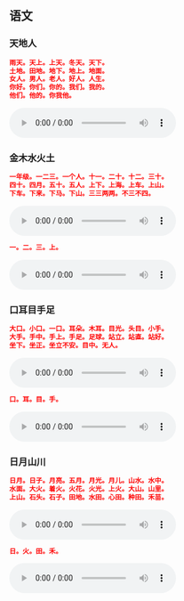 ## 语文

### 天地人
```json
雨天。天上。上天。冬天。天下。
土地。田地。地下。地上。地面。
女人。男人。老人。好人。人生。
你好。你们。你的。我们。我的。
他们。他的。你我他。
```
<audio controls="" src="../audio/天地人.mp3"></audio>

### 金木水火土
```json
一年级。一二三。一个人。十一。二十。十二。三十。
四十。四月。五十。五人。上下。上海。上车。上山。
下车。下来。下马。下山。三三两两。不三不四。
```
<audio controls="" src="../audio/金木水火土.mp3"></audio>

```json
一。二。三。上。
```
<audio controls="" src="../audio/金木水火土2.mp3"></audio>

### 口耳目手足
```json
大口。小口。一口。耳朵。木耳。目光。头目。小手。
大手。手中。手上。手足。足球。站立。站直。站好。
坐下。坐正。坐立不安。目中。无人。
```
<audio controls="" src="../audio/口耳目手足.mp3"></audio>

```json
口。耳。目。手。
```
<audio controls="" src="../audio/口耳目手足2.mp3"></audio>


### 日月山川
```json
日月。日子。月亮。五月。月光。月儿。山水。水中。
水面。大火。着火。火花。火光。上火。大山。山里。
上山。石头。石子。田地。水田。心田。种田。禾苗。
```
<audio controls="" src="../audio/日月山川.mp3"></audio>


```json
日。火。田。禾。
```
<audio controls="" src="../audio/日月山川2.mp3"></audio>
